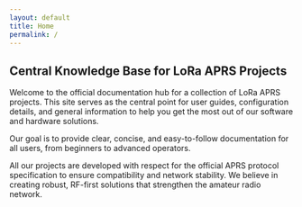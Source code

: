 ```yaml
---
layout: default
title: Home
permalink: /
---
```


## Central Knowledge Base for LoRa APRS Projects

Welcome to the official documentation hub for a collection of LoRa APRS projects. This site serves as the central point for user guides, configuration details, and general information to help you get the most out of our software and hardware solutions.

Our goal is to provide clear, concise, and easy-to-follow documentation for all users, from beginners to advanced operators.

All our projects are developed with respect for the official APRS protocol specification to ensure compatibility and network stability. We believe in creating robust, RF-first solutions that strengthen the amateur radio network.

